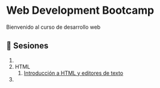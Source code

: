 # Web Development Bootcamp

Bienvenido al curso de desarrollo web

## :bookmark_tabs: Sesiones
1. 
2. HTML  
    1. [Introducción a HTML y editores de texto](https://github.com/wizeline/web-development-bootcamp/blob/main/pre-curso/modulo_2/sesion_2.1)
3.
